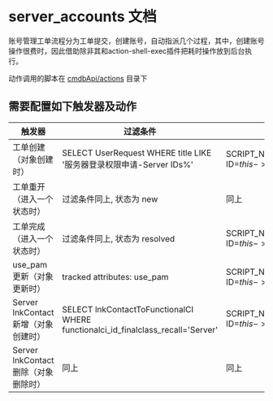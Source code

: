 # server_accounts 文档

账号管理工单流程分为工单提交，创建账号，自动指派几个过程，其中，创建账号操作很费时，因此借助除非其和action-shell-exec插件把耗时操作放到后台执行。

动作调用的脚本在 [cmdbApi/actions](https://github.com/annProg/cmdbApi/tree/master/actions) 目录下

## 需要配置如下触发器及动作

| 触发器 | 过滤条件 | 动作 |
| ------ | -------- | ---- |
| 工单创建（对象创建时） |SELECT UserRequest WHERE title LIKE '服务器登录权限申请-Server IDs%'| SCRIPT_NAME=accountRequest_create.php ID=$this->ref$ |
| 工单重开（进入一个状态时）| 过滤条件同上, 状态为 new | 同上 |
| 工单完成（进入一个状态时）| 过滤条件同上, 状态为 resolved | SCRIPT_NAME=update_accounts.php ID=$this->ref$ |
| use_pam更新（对象更新时）|tracked attributes: use_pam |SCRIPT_NAME=update_accounts_fromLnk.php ID=$this->id$|
| Server lnkContact新增（对象创建时）| SELECT lnkContactToFunctionalCI WHERE functionalci_id_finalclass_recall='Server'|SCRIPT_NAME=update_accounts_fromLnk.php ID=$this->functionalci_id$ |
| Server lnkContact删除（对象删除时）|同上|同上|

